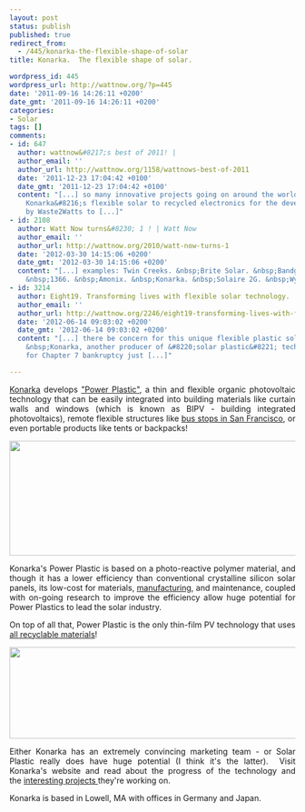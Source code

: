 ```yaml
---
layout: post
status: publish
published: true
redirect_from:
  - /445/konarka-the-flexible-shape-of-solar
title: Konarka.  The flexible shape of solar.

wordpress_id: 445
wordpress_url: http://wattnow.org/?p=445
date: '2011-09-16 14:26:11 +0200'
date_gmt: '2011-09-16 14:26:11 +0200'
categories:
- Solar
tags: []
comments:
- id: 647
  author: wattnow&#8217;s best of 2011! |
  author_email: ''
  author_url: http://wattnow.org/1158/wattnows-best-of-2011
  date: '2011-12-23 17:04:42 +0100'
  date_gmt: '2011-12-23 17:04:42 +0100'
  content: "[...] so many innovative projects going on around the world &#8211; from
    Konarka&#8216;s flexible solar to recycled electronics for the developing world
    by Waste2Watts to [...]"
- id: 2108
  author: Watt Now turns&#8230; 1 ! | Watt Now
  author_email: ''
  author_url: http://wattnow.org/2010/watt-now-turns-1
  date: '2012-03-30 14:15:06 +0200'
  date_gmt: '2012-03-30 14:15:06 +0200'
  content: "[...] examples: Twin Creeks. &nbsp;Brite Solar. &nbsp;Bandgap Engineering.
    &nbsp;1366. &nbsp;Amonix. &nbsp;Konarka. &nbsp;Solaire 2G. &nbsp;Wysips. [...]"
- id: 3214
  author: Eight19. Transforming lives with flexible solar technology. | Watt Now
  author_email: ''
  author_url: http://wattnow.org/2246/eight19-transforming-lives-with-flexible-solar-technology
  date: '2012-06-14 09:03:02 +0200'
  date_gmt: '2012-06-14 09:03:02 +0200'
  content: "[...] there be concern for this unique flexible plastic solar technology?
    &nbsp;Konarka, another producer of &#8220;solar plastic&#8221; technology&nbsp;filed
    for Chapter 7 bankruptcy just [...]"

---
```

<p style="text-align: justify;"><a href="http://www.konarka.com/index.php">Konarka</a> develops <a href="http://www.konarka.com/index.php/power-plastic/about-power-plastic/">"Power Plastic"</a>, a thin and flexible organic photovoltaic technology that can be easily integrated into building materials like curtain walls and windows (which is known as BIPV - building integrated photovoltaics), remote flexible structures like <a href="http://www.konarka.com/media/pdf/konarka_casestudy_sanfrancisco.pdf">bus stops in San Francisco</a>, or even portable products like tents or backpacks!</p>
<p style="text-align: justify;"><a href="{{ 'assets/from-wordpress/uploads/2011/09/busstop1.jpg' | relative_url }}"><img class=" wp-image-448 alignnone" title="busstop" src="{{ 'assets/from-wordpress/uploads/2011/09/busstop1.jpg' | relative_url }}" alt="" width="620" height="202" /></a></p>
<p style="text-align: justify;">Konarka's Power Plastic is based on a photo-reactive polymer material, and though it has a lower efficiency than conventional crystalline silicon solar panels, its low-cost for materials, <a href="http://www.konarka.com/index.php/technology/roll-to-roll-manufacturing-process/">manufacturing</a>, and maintenance, coupled with on-going research to improve the efficiency allow huge potential for Power Plastics to lead the solar industry.</p>
<p style="text-align: justify;">On top of all that, Power Plastic is the only thin-film PV technology that uses <a href="http://www.konarka.com/index.php/technology/our-technology/">all recyclable materials</a>!</p>
<p style="text-align: justify;"><a href="http://konarka.com/"><img class="size-full wp-image-449 alignnone" title="solar backpacks" src="{{ 'assets/from-wordpress/uploads/2011/09/solar-backpacks.jpg' | relative_url }}" alt="" width="693" height="161" /></a></p>
<p style="text-align: justify;">Either Konarka has an extremely convincing marketing team - or Solar Plastic really does have huge potential (I think it's the latter). &nbsp;Visit Konarka's website and read about the progress of the technology and the&nbsp;<a href="http://www.konarka.com/index.php/power-plastic/power-plastic-products/">interesting projects </a>they're working on.</p>
<p style="text-align: justify;">Konarka is based in Lowell, MA with offices in Germany and Japan.</p>
